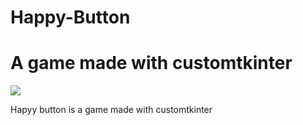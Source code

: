 # Happy-Button
<h1>A game made with customtkinter</h1>
<img src="https://media.giphy.com/media/vFKqnCdLPNOKc/giphy.gif](https://user-images.githubusercontent.com/78687256/230709646-714222ec-6a75-4092-9b15-e68e32c72827.gif">


<p>Hapyy button is a game made with customtkinter</p>
